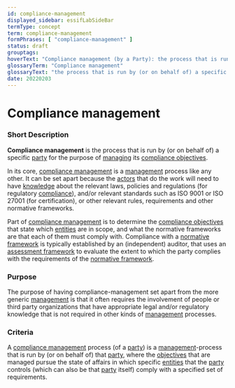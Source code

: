 ```yaml
---
id: compliance-management
displayed_sidebar: essifLabSideBar
termType: concept
term: compliance-management
formPhrases: [ "compliance-management" ]
status: draft
grouptags:
hoverText: "Compliance management (by a Party): the process that is run by (or on behalf of) that Party for the purpose of Managing its Compliance-objectives."
glossaryTerm: "Compliance management"
glossaryText: "the process that is run by (or on behalf of) a specific [party](@) for the purpose of [managing](management@) its [compliance objectives](compliance-objective@)."
date: 20220203
---
```


# Compliance management

### Short Description

**Compliance management** is the process that is run by (or on behalf of) a specific [party](@) for the purpose of [managing](management@) its [compliance objectives](compliance-objective@).

In its core, [compliance management](@) is a [management](@) process like any other. It can be set apart because the [actors](@) that do the work will need to have [knowledge](@) about the relevant laws, policies and regulations (for regulatory [compliance](@)), and/or relevant standards such as ISO 9001 or ISO 27001 (for certification), or other relevant rules, requirements and other normative frameworks.

Part of [compliance management](@) is to determine the [compliance objectives](compliance-objective@) that state which [entities](@) are in scope, and what the normative frameworks are that each of them must comply with. Compliance with a [normative framework](@) is typically established by an (independent) auditor, that uses an [assessment framework](@) to evaluate the extent to which the party complies with the requirements of the [normative framework](@).

### Purpose

The purpose of having compliance-management set apart from the more generic [management](@) is that it often requires the involvement of people or third party organizations that have appropriate legal and/or regulatory knowledge that is not required in other kinds of [management](@) processes.

### Criteria

A [compliance management](@) process (of a [party](@)) is a [management](@)-process that is run by (or on behalf of) that [party](@), where the [objectives](@) that are managed pursue the state of affairs in which specific [entities](@) that the [party](@) controls (which can also be that [party](@) itself) comply with a specified set of requirements.
